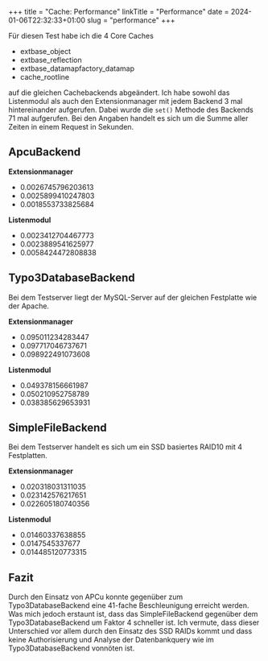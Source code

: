 +++
title = "Cache: Performance"
linkTitle = "Performance"
date = 2024-01-06T22:32:33+01:00
slug = "performance"
+++

Für diesen Test habe ich die 4 Core Caches

- extbase_object
- extbase_reflection
- extbase_datamapfactory_datamap
- cache_rootline

auf die gleichen Cachebackends abgeändert. Ich habe sowohl das Listenmodul als auch den Extensionmanager mit jedem Backend 3 mal hintereinander aufgerufen. Dabei wurde die `set()` Methode des Backends 71 mal aufgerufen. Bei den Angaben handelt es sich um die Summe aller Zeiten in einem Request in Sekunden.

## ApcuBackend

**Extensionmanager**

- 0.0026745796203613
- 0.0025899410247803
- 0.0018553733825684

**Listenmodul**

- 0.0023412704467773
- 0.0023889541625977
- 0.0058424472808838

## Typo3DatabaseBackend

Bei dem Testserver liegt der MySQL-Server auf der gleichen Festplatte wie der Apache.

**Extensionmanager**

- 0.095011234283447
- 0.097717046737671
- 0.098922491073608

**Listenmodul**

- 0.049378156661987
- 0.050210952758789
- 0.038385629653931

## SimpleFileBackend

Bei dem Testserver handelt es sich um ein SSD basiertes RAID10 mit 4 Festplatten.

**Extensionmanager**

- 0.020318031311035
- 0.023142576217651
- 0.022605180740356

**Listenmodul**

- 0.01460337638855
- 0.0147545337677
- 0.014485120773315

## Fazit

Durch den Einsatz von APCu konnte gegenüber zum Typo3DatabaseBackend eine 41-fache Beschleunigung erreicht werden. Was mich jedoch erstaunt ist, dass das SimpleFileBackend gegenüber dem Typo3DatabaseBackend um Faktor 4 schneller ist. Ich vermute, dass dieser Unterschied vor allem durch den Einsatz des SSD RAIDs kommt und dass keine Authorisierung und Analyse der Datenbankquery wie im Typo3DatabaseBackend vonnöten ist.
